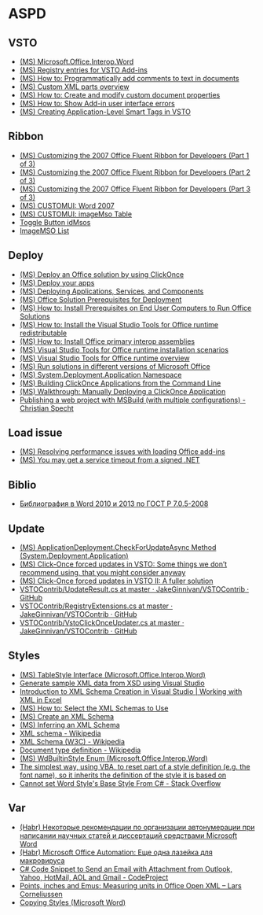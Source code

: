 # ASPD

## VSTO
* [(MS) Microsoft.Office.Interop.Word](https://docs.microsoft.com/en-us/dotnet/api/microsoft.office.interop.word)
* [(MS) Registry entries for VSTO Add-ins](https://docs.microsoft.com/en-us/visualstudio/vsto/registry-entries-for-vsto-add-ins?view=vs-2019)
* [(MS) How to: Programmatically add comments to text in documents](https://docs.microsoft.com/en-us/visualstudio/vsto/how-to-programmatically-add-comments-to-text-in-documents?view=vs-2019)
* [(MS) Custom XML parts overview](https://docs.microsoft.com/en-us/visualstudio/vsto/custom-xml-parts-overview?view=vs-2019)
* [(MS) How to: Create and modify custom document properties](https://docs.microsoft.com/en-us/visualstudio/vsto/how-to-create-and-modify-custom-document-properties?view=vs-2019)
* [(MS) How to: Show Add-in user interface errors](https://docs.microsoft.com/en-us/visualstudio/vsto/how-to-show-add-in-user-interface-errors?view=vs-2019)
* [(MS) Creating Application-Level Smart Tags in VSTO](https://blogs.msdn.microsoft.com/eric_carter/2008/07/10/creating-application-level-smart-tags-in-vsto/)

## Ribbon
* [(MS) Customizing the 2007 Office Fluent Ribbon for Developers (Part 1 of 3)](https://msdn.microsoft.com/en-us/library/aa338202(v=office.12).aspx)
* [(MS) Customizing the 2007 Office Fluent Ribbon for Developers (Part 2 of 3)](https://msdn.microsoft.com/en-us/library/aa338199(v=office.12).aspx)
* [(MS) Customizing the 2007 Office Fluent Ribbon for Developers (Part 3 of 3)](https://msdn.microsoft.com/en-us/library/aa722523(v=office.12).aspx)
* [(MS) CUSTOMUI: Word 2007](https://msdn.microsoft.com/en-us/library/dd950659(v=office.12).aspx)
* [(MS) CUSTOMUI: imageMso Table](https://msdn.microsoft.com/en-us/library/dd953682(v=office.12).aspx)
* [Toggle Button idMsos](http://onlinehelp.ribboncreator.de/EN/_2hm0n9tvj.htm)
* [ImageMSO List](https://bert-toolkit.com/imagemso-list.html)

## Deploy
* [(MS) Deploy an Office solution by using ClickOnce](https://docs.microsoft.com/en-us/visualstudio/vsto/deploying-an-office-solution-by-using-clickonce?view=vs-2019)
* [(MS) Deploy your apps](https://docs.microsoft.com/en-us/visualstudio/deployment/?view=vs-2019)
* [(MS) Deploying Applications, Services, and Components](https://docs.microsoft.com/en-us/visualstudio/deployment/deploying-applications-services-and-components?view=vs-2015)
* [(MS) Office Solution Prerequisites for Deployment](https://docs.microsoft.com/en-us/previous-versions/bb608617(v=vs.110))
* [(MS) How to: Install Prerequisites on End User Computers to Run Office Solutions](https://docs.microsoft.com/en-us/previous-versions/bb608608(v=vs.110))
* [(MS) How to: Install the Visual Studio Tools for Office runtime redistributable](https://docs.microsoft.com/en-us/visualstudio/vsto/how-to-install-the-visual-studio-tools-for-office-runtime-redistributable?view=vs-2019)
* [(MS) How to: Install Office primary interop assemblies](https://docs.microsoft.com/en-us/visualstudio/vsto/how-to-install-office-primary-interop-assemblies?view=vs-2019)
* [(MS) Visual Studio Tools for Office runtime installation scenarios](https://docs.microsoft.com/en-us/visualstudio/vsto/visual-studio-tools-for-office-runtime-installation-scenarios?view=vs-2019)
* [(MS) Visual Studio Tools for Office runtime overview](https://docs.microsoft.com/en-us/visualstudio/vsto/visual-studio-tools-for-office-runtime-overview?view=vs-2019)
* [(MS) Run solutions in different versions of Microsoft Office](https://docs.microsoft.com/en-us/visualstudio/vsto/running-solutions-in-different-versions-of-microsoft-office?view=vs-2019)
* [(MS) System.Deployment.Application Namespace](https://docs.microsoft.com/en-us/dotnet/api/system.deployment.application?view=netframework-4.8)
* [(MS) Building ClickOnce Applications from the Command Line](https://docs.microsoft.com/en-us/visualstudio/deployment/building-clickonce-applications-from-the-command-line?view=vs-2015)
* [(MS) Walkthrough: Manually Deploying a ClickOnce Application](https://docs.microsoft.com/en-us/visualstudio/deployment/walkthrough-manually-deploying-a-clickonce-application?view=vs-2015)
* [Publishing a web project with MSBuild (with multiple configurations) - Christian Specht](https://christianspecht.de/2013/12/16/publishing-a-web-project-with-msbuild-with-multiple-configurations/)

## Load issue
* [(MS) Resolving performance issues with loading Office add-ins](https://blogs.msdn.microsoft.com/vsod/2012/05/18/resolving-performance-issues-with-loading-office-add-ins-vsto-add-ins-or-shared-add-ins/)
* [(MS) You may get a service timeout from a signed .NET](https://blogs.msdn.microsoft.com/winsdk/2010/01/29/you-may-get-a-service-timeout-from-a-signed-net-managed-service-application-while-the-system-is-doing-a-revocation-check-of-the-certificate-over-the-internet/)

## Biblio
* [Библиография в Word 2010 и 2013 по ГОСТ Р 7.0.5-2008](http://det-random.livejournal.com/28819.html)

## Update
* [(MS) ApplicationDeployment.CheckForUpdateAsync Method (System.Deployment.Application)](https://docs.microsoft.com/en-us/dotnet/api/system.deployment.application.applicationdeployment.checkforupdateasync?view=netframework-4.8)
* [(MS) Click-Once forced updates in VSTO: Some things we don’t recommend using, that you might consider anyway](https://blogs.msdn.microsoft.com/krimakey/2008/04/10/click-once-forced-updates-in-vsto-some-things-we-dont-recommend-using-that-you-might-consider-anyway/)
* [(MS) Click-Once forced updates in VSTO II: A fuller solution](https://blogs.msdn.microsoft.com/krimakey/2008/04/18/click-once-forced-updates-in-vsto-ii-a-fuller-solution/)
* [VSTOContrib/UpdateResult.cs at master · JakeGinnivan/VSTOContrib · GitHub](https://github.com/JakeGinnivan/VSTOContrib/blob/master/src/VSTOContrib.Core/UpdateResult.cs)
* [VSTOContrib/RegistryExtensions.cs at master · JakeGinnivan/VSTOContrib · GitHub](https://github.com/JakeGinnivan/VSTOContrib/blob/master/src/VSTOContrib.Core/Extensions/RegistryExtensions.cs)
* [VSTOContrib/VstoClickOnceUpdater.cs at master · JakeGinnivan/VSTOContrib · GitHub](https://github.com/JakeGinnivan/VSTOContrib/blob/master/src/VSTOContrib.Core/VstoClickOnceUpdater.cs)

## Styles
* [(MS) TableStyle Interface (Microsoft.Office.Interop.Word)](https://docs.microsoft.com/en-us/dotnet/api/microsoft.office.interop.word.tablestyle?view=word-pia)
* [Generate sample XML data from XSD using Visual Studio](https://www.vishalon.net/blog/generate-sample-xml-data-from-xsd-using-visual-studio)
* [Introduction to XML Schema Creation in Visual Studio | Working with XML in Excel](https://flylib.com/books/en/2.53.1/introduction_to_xml_schema_creation_in_visual_studio.html)
* [(MS) How to: Select the XML Schemas to Use](https://docs.microsoft.com/en-us/visualstudio/xml-tools/how-to-select-the-xml-schemas-to-use?view=vs-2019)
* [(MS) Create an XML Schema](https://docs.microsoft.com/en-us/visualstudio/xml-tools/how-to-create-an-xml-schema-from-an-xml-document?view=vs-2019)
* [(MS) Inferring an XML Schema](https://docs.microsoft.com/en-us/dotnet/standard/data/xml/inferring-an-xml-schema)
* [XML schema - Wikipedia](https://en.wikipedia.org/wiki/XML_schema)
* [XML Schema (W3C) - Wikipedia](https://en.wikipedia.org/wiki/XML_Schema_(W3C))
* [Document type definition - Wikipedia](https://en.wikipedia.org/wiki/Document_type_definition)
* [(MS) WdBuiltinStyle Enum (Microsoft.Office.Interop.Word)](https://docs.microsoft.com/en-us/dotnet/api/microsoft.office.interop.word.wdbuiltinstyle?view=word-pia)
* [The simplest way, using VBA, to reset part of a style definition (e.g. the font name), so it inherits the definition of the style it is based on](https://wordmvp.com/FAQs/MacrosVBA/ResetStyles.htm)
* [Cannot set Word Style&#39;s Base Style From C# - Stack Overflow](https://stackoverflow.com/questions/18547789/cannot-set-word-styles-base-style-from-c-sharp)

## Var
* [(Habr) Некоторые рекомендации по организации автонумерации при написании научных статей и диссертаций средствами Microsoft Word](https://habrahabr.ru/post/187398/)
* [(Habr) Microsoft Office Automation: Еще одна лазейка для макровируса](https://habrahabr.ru/company/dsec/blog/335222/)
* [C# Code Snippet to Send an Email with Attachment from Outlook, Yahoo, HotMail, AOL and Gmail - CodeProject](https://www.codeproject.com/Tips/165548/Csharp-Code-Snippet-to-Send-an-Email-with-Attachme)
* [Points, inches and Emus: Measuring units in Office Open XML – Lars Corneliussen](https://startbigthinksmall.wordpress.com/2010/01/04/points-inches-and-emus-measuring-units-in-office-open-xml/)
* [Copying Styles (Microsoft Word)](https://wordribbon.tips.net/T004628_Copying_Styles.html)
